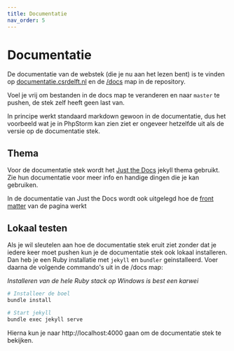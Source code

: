 ```yaml
---
title: Documentatie
nav_order: 5
---
```


# Documentatie

De documentatie van de webstek (die je nu aan het lezen bent) is te vinden op [documentatie.csrdelft.nl](https://documentatie.csrdelft.nl) en de [/docs](https://github.com/csrdelft/csrdelft.nl/tree/master/docs) map in de repository.

Voel je vrij om bestanden in de docs map te veranderen en naar `master` te pushen, de stek zelf heeft geen last van.

In principe werkt standaard markdown gewoon in de documentatie, dus het voorbeeld wat je in PhpStorm kan zien ziet er ongeveer hetzelfde uit als de versie op de documentatie stek.

## Thema

Voor de documentatie stek wordt het [Just the Docs](https://pmarsceill.github.io/just-the-docs/) jekyll thema gebruikt. Zie hun documentatie voor meer info en handige dingen die je kan gebruiken.

In de documentatie van Just the Docs wordt ook uitgelegd hoe de [front matter](https://jekyllrb.com/docs/front-matter/) van de pagina werkt

## Lokaal testen

Als je wil sleutelen aan hoe de documentatie stek eruit ziet zonder dat je iedere keer moet pushen kun je de documentatie stek ook lokaal installeren. Dan heb je een Ruby installatie met `jekyll` en `bundler` geinstalleerd. Voer daarna de volgende commando's uit in de /docs map:

_Installeren van de hele Ruby stack op Windows is best een karwei_

```bash
# Installeer de boel
bundle install

# Start jekyll
bundle exec jekyll serve
```

Hierna kun je naar http://localhost:4000 gaan om de documentatie stek te bekijken.
